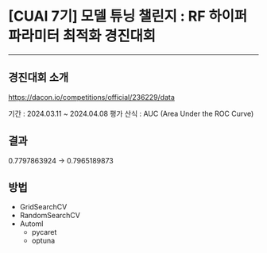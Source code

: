 # [CUAI 7기] 모델 튜닝 챌린지 : RF 하이퍼파라미터 최적화 경진대회
---

## 경진대회 소개
https://dacon.io/competitions/official/236229/data

기간 : 2024.03.11 ~ 2024.04.08
평가 산식 : AUC (Area Under the ROC Curve)

## 결과
0.7797863924 -> 0.7965189873

## 방법 
- GridSearchCV
- RandomSearchCV
- Automl
  - pycaret
  - optuna
